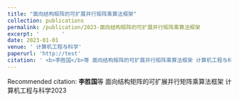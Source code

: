 ```yaml
---
title: "面向结构矩阵的可扩展并行矩阵乘算法框架"
collection: publications
permalink: /publication/2023-面向结构矩阵的可扩展并行矩阵乘算法框架
excerpt: '       '
date: 2023-01-01
venue: ' 计算机工程与科学'
paperurl: 'http://test'
citation: ' <b>李胜国</b>等 面向结构矩阵的可扩展并行矩阵乘算法框架 计算机工程与科学2023'
---
```



Recommended citation:  <b>李胜国</b>等 面向结构矩阵的可扩展并行矩阵乘算法框架 计算机工程与科学2023